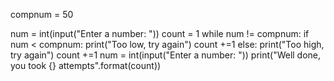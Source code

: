 compnum = 50

num = int(input("Enter a number: "))
count = 1
while num != compnum:
  if num < compnum:
    print("Too low, try again")
    count +=1
  else:
    print("Too high, try again")
    count +=1
  num = int(input("Enter a number: "))
print("Well done, you took {} attempts".format(count))

